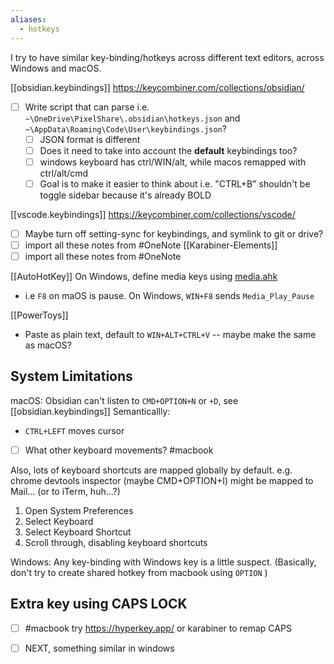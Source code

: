 ```yaml
---
aliases:
  - hotkeys
---
```

I try to have similar key-binding/hotkeys across different text editors, across Windows and macOS.

[[obsidian.keybindings]]
https://keycombiner.com/collections/obsidian/
- [ ] Write script that can parse i.e. `~\OneDrive\PixelShare\.obsidian\hotkeys.json` and `~\AppData\Roaming\Code\User\keybindings.json`?
    - [ ] JSON format is different
    - [ ] Does it need to take into account the **default** keybindings too?
    - [ ] windows keyboard has ctrl/WIN/alt, while macos remapped with ctrl/alt/cmd
    - [ ] Goal is to make it easier to think about i.e. "CTRL+B" shouldn't be toggle sidebar because it's already BOLD

[[vscode.keybindings]]
https://keycombiner.com/collections/vscode/
- [ ] Maybe turn off setting-sync for keybindings, and symlink to git or drive?
- [ ] import all these notes from #OneNote
[[Karabiner-Elements]]
- [ ] import all these notes from #OneNote

[[AutoHotKey]]
On Windows, define media keys using [media.ahk](../win/media.ahk)
- i.e `F8` on maOS is pause. On Windows, `WIN+F8` sends `Media_Play_Pause`

[[PowerToys]]
- Paste as plain text, default to `WIN+ALT+CTRL+V` -- maybe make the same as macOS?

## System Limitations
macOS: Obsidian can't listen to `CMD+OPTION+N` or `+D`, see [[obsidian.keybindings]]
Semanticallly:
- `CTRL+LEFT` moves cursor
- [ ] What other keyboard movements? #macbook 

Also, lots of keyboard shortcuts are mapped globally by default. e.g. chrome devtools inspector (maybe CMD+OPTION+I) might be mapped to Mail... (or to iTerm, huh...?)
1. Open System Preferences
2. Select Keyboard
3. Select Keyboard Shortcut
4. Scroll through, disabling keyboard shortcuts

Windows: Any key-binding with Windows key is a little suspect. (Basically, don't try to create shared hotkey from macbook using `OPTION` )
## Extra key using CAPS LOCK
- [ ] #macbook try https://hyperkey.app/ or karabiner to remap CAPS
- [ ] NEXT, something similar in windows


